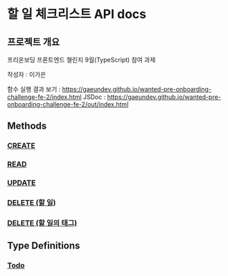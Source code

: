 # 할 일 체크리스트 API docs

## 프로젝트 개요

프리온보딩 프론트엔드 챌린지 9월(TypeScript) 참여 과제

작성자 : 이가은

함수 실행 결과 보기 : https://gaeundev.github.io/wanted-pre-onboarding-challenge-fe-2/index.html
JSDoc : https://gaeundev.github.io/wanted-pre-onboarding-challenge-fe-2/out/index.html

## Methods

### [CREATE](global.html#createTodo)

### [READ](global.html#readTodo)

### [UPDATE](global.html#multiplication)

### [DELETE (할 일)](global.html#updateTodo)

### [DELETE (할 일의 태그)](global.html#deleteTodoTag)

## Type Definitions

### [Todo](global.html#Todo)
